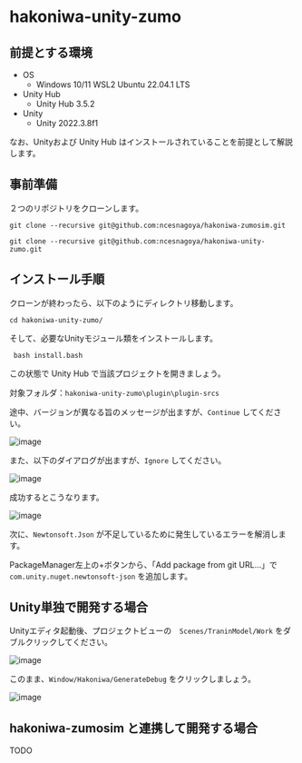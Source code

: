 # hakoniwa-unity-zumo

## 前提とする環境

* OS
  * Windows 10/11 WSL2 Ubuntu 22.04.1 LTS
* Unity Hub
  * Unity Hub 3.5.2
* Unity
  * Unity 2022.3.8f1

なお、Unityおよび Unity Hub はインストールされていることを前提として解説します。

## 事前準備

２つのリポジトリをクローンします。

```
git clone --recursive git@github.com:ncesnagoya/hakoniwa-zumosim.git
```

```
git clone --recursive git@github.com:ncesnagoya/hakoniwa-unity-zumo.git
```

## インストール手順


クローンが終わったら、以下のようにディレクトリ移動します。

```
cd hakoniwa-unity-zumo/
```

そして、必要なUnityモジュール類をインストールします。

```
 bash install.bash 
```

この状態で Unity Hub で当該プロジェクトを開きましょう。

対象フォルダ：`hakoniwa-unity-zumo\plugin\plugin-srcs`

途中、バージョンが異なる旨のメッセージが出ますが、`Continue` してください。

![image](https://github.com/ncesnagoya/hakoniwa-unity-zumo/assets/164193/20658510-6990-4630-80c7-42620f6dfb55)

また、以下のダイアログが出ますが、`Ignore` してください。

![image](https://github.com/ncesnagoya/hakoniwa-unity-zumo/assets/164193/1ac1a546-adb3-4a97-936a-9c9f11959dd7)

成功するとこうなります。

![image](https://github.com/ncesnagoya/hakoniwa-unity-zumo/assets/164193/757d54c2-45b0-4f19-9e06-3c82e5514795)


次に、`Newtonsoft.Json` が不足しているために発生しているエラーを解消します。

PackageManager左上の+ボタンから、「Add package from git URL...」で `com.unity.nuget.newtonsoft-json` を追加します。

## Unity単独で開発する場合

Unityエディタ起動後、プロジェクトビューの　`Scenes/TraninModel/Work` をダブルクリックしてください。

![image](https://github.com/toppers/hakoniwa-unity-ev3model/assets/164193/af772f9c-a79f-4712-8ad5-bbc24a874d24)


このまま、`Window/Hakoniwa/GenerateDebug` をクリックしましょう。

![image](https://github.com/toppers/hakoniwa-openel-cpp/assets/164193/8be12b93-48d8-4fee-bac0-4e02ca0e6a9d)


## hakoniwa-zumosim と連携して開発する場合

TODO
